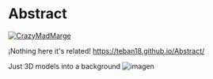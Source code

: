 # Abstract

[![CrazyMadMarge](https://cdn3.emoji.gg/emojis/4536-crazymadmarge.png)](https://emoji.gg/emoji/4536-crazymadmarge)

¡Nothing here it's related!
https://teban18.github.io/Abstract/

Just 3D models into a background
![imagen](https://user-images.githubusercontent.com/44687875/211903389-a07cbd97-436b-4391-8294-1f8e6830f116.png)

